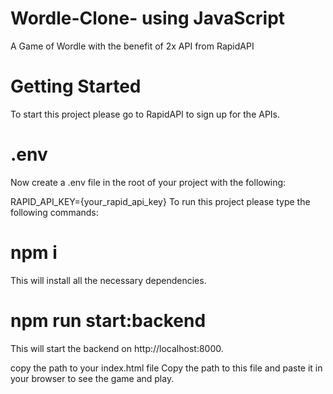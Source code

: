 # Wordle-Clone- using JavaScript
A Game of Wordle with the benefit of 2x API from RapidAPI

# Getting Started
To start this project please go to RapidAPI to sign up for the APIs.

# .env
Now create a .env file in the root of your project with the following:

RAPID_API_KEY={your_rapid_api_key}
To run this project please type the following commands:

# npm i
This will install all the necessary dependencies.

# npm run start:backend
This will start the backend on http://localhost:8000.

copy the path to your index.html file
Copy the path to this file and paste it in your browser to see the game and play.
